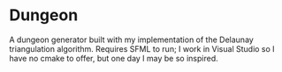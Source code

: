 # Dungeon
A dungeon generator built with my implementation of the Delaunay triangulation algorithm. Requires SFML to run; I work in Visual Studio so I have no cmake to offer, but one day I may be so inspired.
